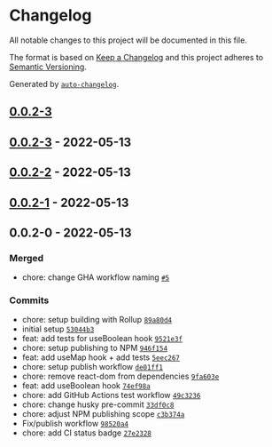 # Changelog

All notable changes to this project will be documented in this file.

The format is based on [Keep a Changelog](https://keepachangelog.com/en/1.0.0/)
and this project adheres to [Semantic Versioning](https://semver.org/spec/v2.0.0.html).

Generated by [`auto-changelog`](https://github.com/CookPete/auto-changelog).

## [0.0.2-3](https://github.com/digitalmonad/custom-react-hooks-library/compare/0.0.2-3...0.0.2-3)

## [0.0.2-3](https://github.com/digitalmonad/custom-react-hooks-library/compare/0.0.2-2...0.0.2-3) - 2022-05-13

## [0.0.2-2](https://github.com/digitalmonad/custom-react-hooks-library/compare/0.0.2-1...0.0.2-2) - 2022-05-13

## [0.0.2-1](https://github.com/digitalmonad/custom-react-hooks-library/compare/0.0.2-0...0.0.2-1) - 2022-05-13

## 0.0.2-0 - 2022-05-13

### Merged

- chore: change GHA workflow naming [`#5`](https://github.com/digitalmonad/custom-react-hooks-library/pull/5)

### Commits

- chore: setup building with Rollup [`89a80d4`](https://github.com/digitalmonad/custom-react-hooks-library/commit/89a80d4cdcc310e51b36b39d84ea5e9ffa069a98)
- initial setup [`53044b3`](https://github.com/digitalmonad/custom-react-hooks-library/commit/53044b3de5168c6df6e2591b1704ceaf32bd5583)
- feat: add tests for useBoolean hook [`9521e3f`](https://github.com/digitalmonad/custom-react-hooks-library/commit/9521e3f90fdc994dc1294e78e590913ced3a9c64)
- chore: setup publishing to NPM [`946f154`](https://github.com/digitalmonad/custom-react-hooks-library/commit/946f154973e7fae1be48ce4f546efc2cf88b1cbb)
- feat: add useMap hook + add tests [`5eec267`](https://github.com/digitalmonad/custom-react-hooks-library/commit/5eec267b9f379624d7e15e62e7d46bebe0a2a61c)
- chore: setup publish workflow [`de01ff1`](https://github.com/digitalmonad/custom-react-hooks-library/commit/de01ff1db9a7862894983e270a99fced60d58b21)
- chore: remove react-dom from dependencies [`9fa603e`](https://github.com/digitalmonad/custom-react-hooks-library/commit/9fa603e3f3bc497f3273e7c35b847fb57af17bff)
- feat: add useBoolean hook [`74ef98a`](https://github.com/digitalmonad/custom-react-hooks-library/commit/74ef98a529e21a59f2bb94c4705d2312cbd599e9)
- chore: add GitHub Actions test workflow [`49c3236`](https://github.com/digitalmonad/custom-react-hooks-library/commit/49c32363e402efe4cdee5f9a33bfeb2a7e9312a6)
- chore: change husky pre-commit [`33df0c8`](https://github.com/digitalmonad/custom-react-hooks-library/commit/33df0c8926f05f0c9ae1d45252cfb185b1ba778d)
- chore: adjust NPM publishing scope [`c3b374a`](https://github.com/digitalmonad/custom-react-hooks-library/commit/c3b374a9ecf613c5416c3e1922698c59f538f916)
- Fix/publish workflow [`98520a4`](https://github.com/digitalmonad/custom-react-hooks-library/commit/98520a41ec955adeff4724fce0456b3ba49e9338)
- chore: add CI status badge [`27e2328`](https://github.com/digitalmonad/custom-react-hooks-library/commit/27e23289feae4ed1cc34091fb81851f489cef742)
